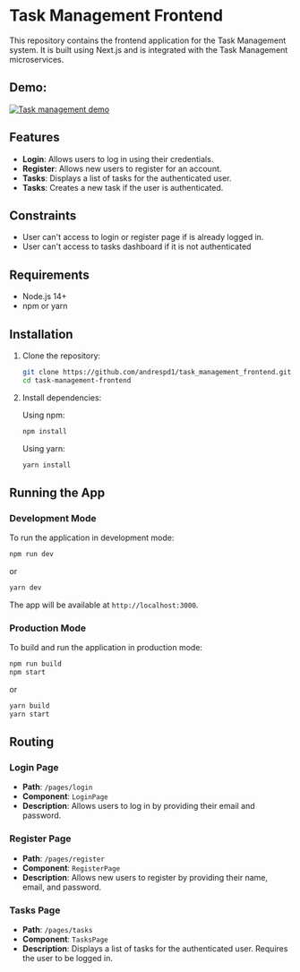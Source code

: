 # Task Management Frontend

This repository contains the frontend application for the Task Management system. It is built using Next.js and is integrated with the Task Management microservices.

## Demo:

[![Task management demo](https://img.youtube.com/vi/ufrQfEe2VcE/0.jpg)](https://youtu.be/ufrQfEe2VcE)

## Features

- **Login**: Allows users to log in using their credentials.
- **Register**: Allows new users to register for an account.
- **Tasks**: Displays a list of tasks for the authenticated user.
- **Tasks**: Creates a new task if the user is authenticated.

## Constraints

- User can't access to login or register page if is already logged in.
- User can't access to tasks dashboard if it is not authenticated

## Requirements

- Node.js 14+
- npm or yarn

## Installation

1. Clone the repository:

   ```bash
   git clone https://github.com/andrespd1/task_management_frontend.git
   cd task-management-frontend
   ```

2. Install dependencies:

   Using npm:

   ```bash
   npm install
   ```

   Using yarn:

   ```bash
   yarn install
   ```

## Running the App

### Development Mode

To run the application in development mode:

```bash
npm run dev
```

or

```bash
yarn dev
```

The app will be available at `http://localhost:3000`.

### Production Mode

To build and run the application in production mode:

```bash
npm run build
npm start
```

or

```bash
yarn build
yarn start
```

## Routing

### Login Page

- **Path**: `/pages/login`
- **Component**: `LoginPage`
- **Description**: Allows users to log in by providing their email and password.

### Register Page

- **Path**: `/pages/register`
- **Component**: `RegisterPage`
- **Description**: Allows new users to register by providing their name, email, and password.

### Tasks Page

- **Path**: `/pages/tasks`
- **Component**: `TasksPage`
- **Description**: Displays a list of tasks for the authenticated user. Requires the user to be logged in.
